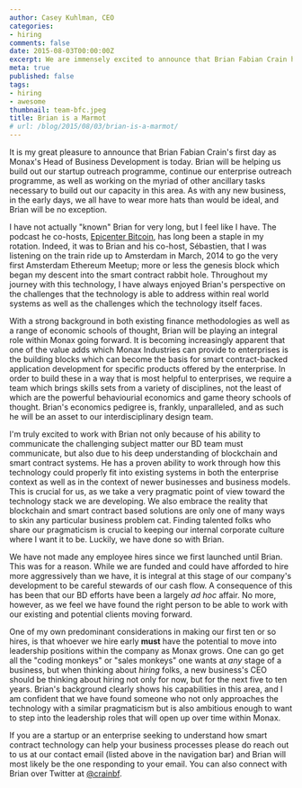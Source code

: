 ```yaml
---
author: Casey Kuhlman, CEO
categories:
- hiring
comments: false
date: 2015-08-03T00:00:00Z
excerpt: We are immensely excited to announce that Brian Fabian Crain has joined Monax as our Head of Business Development.
meta: true
published: false
tags:
- hiring
- awesome
thumbnail: team-bfc.jpeg
title: Brian is a Marmot
# url: /blog/2015/08/03/brian-is-a-marmot/
---
```


It is my great pleasure to announce that Brian Fabian Crain's first day as Monax's Head of Business Development is today. Brian will be helping us build out our startup outreach programme, continue our enterprise outreach programme, as well as working on the myriad of other ancillary tasks necessary to build out our capacity in this area. As with any new business, in the early days, we all have to wear more hats than would be ideal, and Brian will be no exception.

I have not actually "known" Brian for very long, but I feel like I have. The podcast he co-hosts, [Epicenter Bitcoin](http://epicenterbitcoin.com/), has long been a staple in my rotation. Indeed, it was to Brian and his co-host, Sébastien, that I was listening on the train ride up to Amsterdam in March, 2014 to go the very first Amsterdam Ethereum Meetup; more or less the genesis block which began my descent into the smart contract rabbit hole. Throughout my journey with this technology, I have always enjoyed Brian's perspective on the challenges that the technology is able to address within real world systems as well as the challenges which the technology itself faces.

With a strong background in both existing finance methodologies as well as a range of economic schools of thought, Brian will be playing an integral role within Monax going forward. It is becoming increasingly apparent that one of the value adds which Monax Industries can provide to enterprises is the building blocks which can become the basis for smart contract-backed application development for specific products offered by the enterprise. In order to build these in a way that is most helpful to enterprises, we require a team which brings skills sets from a variety of disciplines, not the least of which are the powerful behaviourial economics and game theory schools of thought. Brian's economics pedigree is, frankly, unparalleled, and as such he will be an asset to our interdisciplinary design team.

I'm truly excited to work with Brian not only because of his ability to communicate the challenging subject matter our BD team must communicate, but also due to his deep understanding of blockchain and smart contract systems. He has a proven ability to work through how this technology could properly fit into existing systems in both the enterprise context as well as in the context of newer businesses and business models. This is crucial for us, as we take a very pragmatic point of view toward the technology stack we are developing. We also embrace the reality that blockchain and smart contract based solutions are only one of many ways to skin any particular business problem cat. Finding talented folks who share our pragmaticism is crucial to keeping our internal corporate culture where I want it to be. Luckily, we have done so with Brian.

We have not made any employee hires since we first launched until Brian. This was for a reason. While we are funded and could have afforded to hire more aggressively than we have, it is integral at this stage of our company's development to be careful stewards of our cash flow. A consequence of this has been that our BD efforts have been a largely *ad hoc* affair. No more, however, as we feel we have found the right person to be able to work with our existing and potential clients moving forward.

One of my own predominant considerations in making our first ten or so hires, is that whoever we hire early **must** have the potential to move into leadership positions within the company as Monax grows. One can go get all the "coding monkeys" or "sales monkeys" one wants at *any* stage of a business, but when thinking about *hiring* folks, a new business's CEO should be thinking about hiring not only for now, but for the next five to ten years. Brian's background clearly shows his capabilities in this area, and I am confident that we have found someone who not only approaches the technology with a similar pragmaticism but is also ambitious enough to want to step into the leadership roles that will open up over time within Monax.

If you are a startup or an enterprise seeking to understand how smart contract technology can help your business processes please do reach out to us at our contact email (listed above in the navigation bar) and Brian will most likely be the one responding to your email. You can also connect with Brian over Twitter at [@crainbf](https://twitter.com/crainbf).
